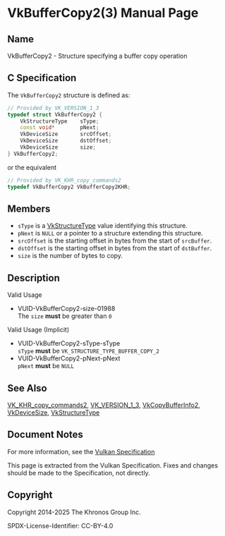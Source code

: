 # VkBufferCopy2(3) Manual Page

## Name

VkBufferCopy2 - Structure specifying a buffer copy operation



## [](#_c_specification)C Specification

The `VkBufferCopy2` structure is defined as:

```c++
// Provided by VK_VERSION_1_3
typedef struct VkBufferCopy2 {
    VkStructureType    sType;
    const void*        pNext;
    VkDeviceSize       srcOffset;
    VkDeviceSize       dstOffset;
    VkDeviceSize       size;
} VkBufferCopy2;
```

or the equivalent

```c++
// Provided by VK_KHR_copy_commands2
typedef VkBufferCopy2 VkBufferCopy2KHR;
```

## [](#_members)Members

- `sType` is a [VkStructureType](https://registry.khronos.org/vulkan/specs/latest/man/html/VkStructureType.html) value identifying this structure.
- `pNext` is `NULL` or a pointer to a structure extending this structure.
- `srcOffset` is the starting offset in bytes from the start of `srcBuffer`.
- `dstOffset` is the starting offset in bytes from the start of `dstBuffer`.
- `size` is the number of bytes to copy.

## [](#_description)Description

Valid Usage

- [](#VUID-VkBufferCopy2-size-01988)VUID-VkBufferCopy2-size-01988  
  The `size` **must** be greater than `0`

Valid Usage (Implicit)

- [](#VUID-VkBufferCopy2-sType-sType)VUID-VkBufferCopy2-sType-sType  
  `sType` **must** be `VK_STRUCTURE_TYPE_BUFFER_COPY_2`
- [](#VUID-VkBufferCopy2-pNext-pNext)VUID-VkBufferCopy2-pNext-pNext  
  `pNext` **must** be `NULL`

## [](#_see_also)See Also

[VK\_KHR\_copy\_commands2](https://registry.khronos.org/vulkan/specs/latest/man/html/VK_KHR_copy_commands2.html), [VK\_VERSION\_1\_3](https://registry.khronos.org/vulkan/specs/latest/man/html/VK_VERSION_1_3.html), [VkCopyBufferInfo2](https://registry.khronos.org/vulkan/specs/latest/man/html/VkCopyBufferInfo2.html), [VkDeviceSize](https://registry.khronos.org/vulkan/specs/latest/man/html/VkDeviceSize.html), [VkStructureType](https://registry.khronos.org/vulkan/specs/latest/man/html/VkStructureType.html)

## [](#_document_notes)Document Notes

For more information, see the [Vulkan Specification](https://registry.khronos.org/vulkan/specs/latest/html/vkspec.html#VkBufferCopy2)

This page is extracted from the Vulkan Specification. Fixes and changes should be made to the Specification, not directly.

## [](#_copyright)Copyright

Copyright 2014-2025 The Khronos Group Inc.

SPDX-License-Identifier: CC-BY-4.0